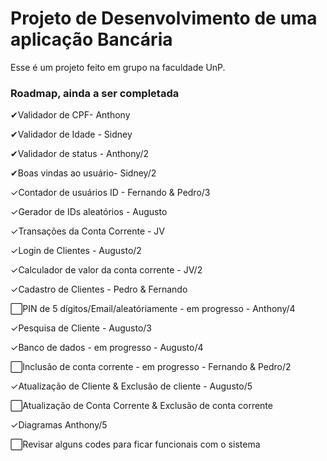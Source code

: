 # Projeto de Desenvolvimento de uma aplicação Bancária
Esse é um projeto feito em grupo na faculdade UnP.

### Roadmap, ainda a ser completada
✔Validador de CPF- Anthony

✔Validador de Idade - Sidney

✔Validador de status - Anthony/2

✔Boas vindas ao usuário- Sidney/2

✓Contador de usuários ID - Fernando & Pedro/3

✓Gerador de IDs aleatórios - Augusto

✓Transações da Conta Corrente - JV

✓Login de Clientes - Augusto/2

✓Calculador de valor da conta corrente - JV/2

✓Cadastro de Clientes - Pedro & Fernando

⬜PIN de 5 dígitos/Email/aleatóriamente - em progresso - Anthony/4

✓Pesquisa de Cliente - Augusto/3

✓Banco de dados - em progresso - Augusto/4

⬜Inclusão de conta corrente - em progresso - Fernando & Pedro/2

✓Atualização de Cliente & Exclusão de cliente - Augusto/5

⬜Atualização de Conta Corrente & Exclusão de conta corrente 

✓Diagramas Anthony/5

⬜Revisar alguns codes para ficar funcionais com o sistema

